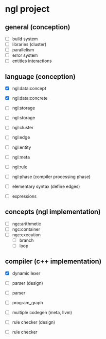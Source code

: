 # ngl project
## general (conception)
- [ ] build system
- [ ] libraries (cluster)
- [ ] parallelism
- [ ] error system
- [ ] entities interactions

## language (conception)
- [x] ngl:data:concept
- [x] ngl:data:concrete
- [ ] ngl:storage
- [ ] ngl:storage
- [ ] ngl:cluster
- [ ] ngl:edge
- [ ] ngl:entity
- [ ] ngl:meta
- [ ] ngl:rule
- [ ] ngl:phase (compiler processing phase)
- [ ] elementary syntax (define edges)
- [ ] expressions


## concepts (ngl implementation)
- [ ] ngc:arithmetic
- [ ] ngc:container
- [ ] ngc:execution
    - [ ] branch
    - [ ] loop

## compiler (c++ implementation)
- [x] dynamic lexer
- [ ] parser (design)
- [ ] parser
- [ ] program_graph
- [ ] multiple codegen (meta, llvm)
- [ ] rule checker (design)
- [ ] rule checker

